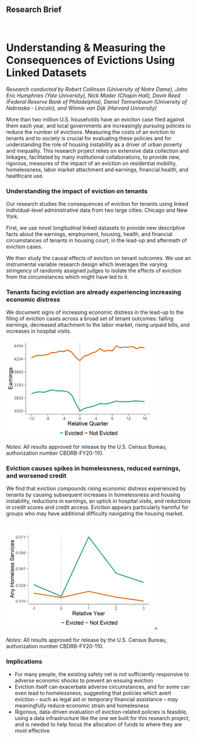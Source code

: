 ## Research Brief
﻿
# Understanding & Measuring the Consequences of Evictions Using Linked Datasets

*Research conducted by Robert Collinson (University of Notre Dame), John Eric Humphries (Yale University), Nick Mader (Chapin Hall), Davin Reed (Federal Reserve Bank of Philadelphia), Daniel Tannenbaum (University of Nebraska - Lincoln), and Winnie van Dijk (Harvard University)*

More than two million U.S. households have an eviction case filed against them each year, and local governments are increasingly pursuing policies to reduce the number of evictions. Measuring the costs of an eviction to tenants and to society is crucial for evaluating these policies and for understanding the role of housing instability as a driver of urban poverty and inequality. This research project relies on extensive data collection and linkages, facilitated by many institutional collaborations, to provide new, rigorous, measures of the impact of an eviction on residential mobility, homelessness, labor market attachment and earnings, financial health, and healthcare use.

### Understanding the impact of eviction on tenants

Our research studies the consequences of eviction for tenants using linked individual-level administrative data from two large cities: Chicago and New York.

First, we use novel longitudinal linked datasets to provide new descriptive facts about the earnings, employment, housing, health, and financial circumstances of tenants in housing court, in the lead-up and aftermath of eviction cases.  

We then study the causal effects of eviction on tenant outcomes. We use an instrumental variable research design which leverages the varying stringency of randomly assigned judges to isolate the effects of eviction from the circumstances which might have led to it.  

### Tenants facing eviction are already experiencing increasing economic distress

We document signs of increasing economic distress in the lead-up to the filing of eviction cases across a broad set of tenant outcomes: falling earnings, decreased attachment to the labor market, rising unpaid bills, and increases in hospital visits.

<img src="imgs/collinson-et-al-1.png" width="80%">

*Notes:* All results approved for release by the U.S. Census Bureau, authorization number CBDRB-FY20-110.

### Eviction causes spikes in homelessness, reduced earnings, and worsened credit

We find that eviction compounds rising economic distress experienced by tenants by causing subsequent increases in homelessness and housing instability, reductions in earnings, an uptick in hospital visits, and reductions in credit scores and credit access.  Eviction appears particularly harmful for groups who may have additional difficulty navigating the housing market.

<img src="imgs/collinson-et-al-2.png" width="80%">>

*Notes:* All results approved for release by the U.S. Census Bureau, authorization number CBDRB-FY20-110.

### Implications

* For many people, the existing safety net is not sufficiently responsive to adverse economic shocks to prevent an ensuing eviction
* Eviction itself can exacerbate adverse circumstances, and for some can even lead to homelessness, suggesting that policies which avert eviction – such as legal aid or temporary financial assistance – may meaningfully reduce economic strain and homelesness
* Rigorous, data-driven evaluation of eviction-related policies is feasible, using a data infrastructure like the one we built for this research project, and is needed to help focus the allocation of funds to where they are most effective
